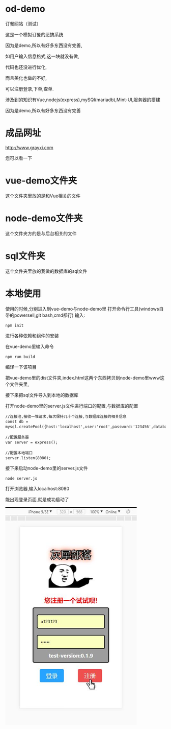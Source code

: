 # od-demo
订餐网站（测试）

这是一个模拟订餐的恶搞系统

因为是demo,所以有好多东西没有完善,

如用户输入信息格式,这一块就没有做,

代码也还没进行优化,

而且美化也做的不好,

可以注册登录,下单,查单.

涉及到的知识有Vue,nodejs(express),mySQl(mariadb),Mint-UI,服务器的搭建

因为是demo,所以有好多东西没有完善

# 成品网址
http://www.grayxi.com

您可以看一下

# vue-demo文件夹

这个文件夹里放的是和Vue相关的文件

# node-demo文件夹

这个文件夹方的是与后台相关的文件

# sql文件夹

这个文件夹里放的我做的数据库的sql文件


# 本地使用

使用的时候,分别进入到vue-demo与node-demo里
打开命令行工具(windows自带的powersell,git bash,cmd都行)
输入:

```
npm init
```

进行各种依赖和组件的安装

在vue-demo里输入命令


```
npm run build
```

编译一下该项目

把vue-demo里的dist文件夹,index.html这两个东西拷贝到node-demo里www这个文件夹里,

接下来把sql文件导入到本地的数据库

打开node-demo里的server.js文件进行端口的配置,与数据库的配置

```
//连接池,接收一堆请求,每次保持几十个连接,与数据库连接的相关信息
const db = mysql.createPool({host:'localhost',user:'root',password:'123456',database:'test'});

//配置服务器
var server = express();

//配置本地端口
server.listen(8080);
```
接下来启动node-demo里的server.js文件

```
node server.js
```
打开浏览器,输入localhost:8080

能出现登录页面,就是成功启动了

![image](https://github.com/zoomlrx/od-demo/blob/master/img/login.jpg?raw=true)
